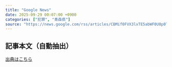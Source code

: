 ```yaml
---
title: "Google News"
date: 2025-09-29 00:07:00 +0900
categories: ["犯罪", "青森県"]
source: "https://news.google.com/rss/articles/CBMif0FVX3lxTE5abWF0U0p0TnZaQTR2eG1GbXBaNDdEdkRhQXZ5b0lRWWlTYUdOMVcybWoxN1JJa2p4Nkg3a0t2N0pNOHcxSXRESWtXS0lEc1BUc09SYTUxaG5aS1ROUzVCaFFDMFR3N0ZCOHl6NEFENC1xa05mbHBBcU50LTUtS3M?oc=5"
---
```


## 記事本文（自動抽出）
<body class="y0K44d EA71Tc" id="readabilityBody"></body>

[出典はこちら](https://news.google.com/rss/articles/CBMif0FVX3lxTE5abWF0U0p0TnZaQTR2eG1GbXBaNDdEdkRhQXZ5b0lRWWlTYUdOMVcybWoxN1JJa2p4Nkg3a0t2N0pNOHcxSXRESWtXS0lEc1BUc09SYTUxaG5aS1ROUzVCaFFDMFR3N0ZCOHl6NEFENC1xa05mbHBBcU50LTUtS3M?oc=5)
